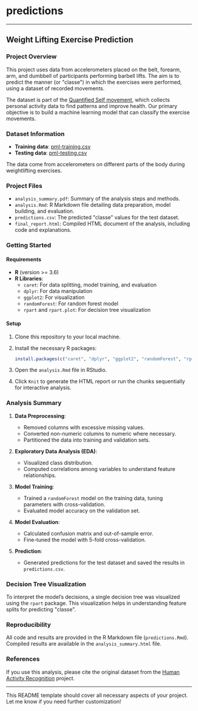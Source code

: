 # predictions

---

## Weight Lifting Exercise Prediction

### Project Overview
This project uses data from accelerometers placed on the belt, forearm, arm, and dumbbell of participants performing barbell lifts. The aim is to predict the manner (or "classe") in which the exercises were performed, using a dataset of recorded movements.

The dataset is part of the [Quantified Self movement](http://groupware.les.inf.puc-rio.br/har), which collects personal activity data to find patterns and improve health. Our primary objective is to build a machine learning model that can classify the exercise movements.

### Dataset Information
- **Training data**: [pml-training.csv](https://d396qusza40orc.cloudfront.net/predmachlearn/pml-training.csv)
- **Testing data**: [pml-testing.csv](https://d396qusza40orc.cloudfront.net/predmachlearn/pml-testing.csv)
  
The data come from accelerometers on different parts of the body during weightlifting exercises.

### Project Files
- `analysis_summary.pdf`: Summary of the analysis steps and methods.
- `analysis.Rmd`: R Markdown file detailing data preparation, model building, and evaluation.
- `predictions.csv`: The predicted "classe" values for the test dataset.
- `final_report.html`: Compiled HTML document of the analysis, including code and explanations.

### Getting Started

#### Requirements
- **R** (version >= 3.6)
- **R Libraries**:
  - `caret`: For data splitting, model training, and evaluation
  - `dplyr`: For data manipulation
  - `ggplot2`: For visualization
  - `randomForest`: For random forest model
  - `rpart` and `rpart.plot`: For decision tree visualization

#### Setup
1. Clone this repository to your local machine.
2. Install the necessary R packages:

   ```r
   install.packages(c("caret", "dplyr", "ggplot2", "randomForest", "rpart", "rpart.plot"))
   ```

3. Open the `analysis.Rmd` file in RStudio.
4. Click `Knit` to generate the HTML report or run the chunks sequentially for interactive analysis.

### Analysis Summary
1. **Data Preprocessing**:
   - Removed columns with excessive missing values.
   - Converted non-numeric columns to numeric where necessary.
   - Partitioned the data into training and validation sets.

2. **Exploratory Data Analysis (EDA)**:
   - Visualized class distribution.
   - Computed correlations among variables to understand feature relationships.

3. **Model Training**:
   - Trained a `randomForest` model on the training data, tuning parameters with cross-validation.
   - Evaluated model accuracy on the validation set.

4. **Model Evaluation**:
   - Calculated confusion matrix and out-of-sample error.
   - Fine-tuned the model with 5-fold cross-validation.

5. **Prediction**:
   - Generated predictions for the test dataset and saved the results in `predictions.csv`.

### Decision Tree Visualization
To interpret the model’s decisions, a single decision tree was visualized using the `rpart` package. This visualization helps in understanding feature splits for predicting "classe".

### Reproducibility
All code and results are provided in the R Markdown file (`predictions.Rmd`). Compiled results are available in the `analysis_summary.html` file.

### References
If you use this analysis, please cite the original dataset from the [Human Activity Recognition](http://groupware.les.inf.puc-rio.br/har) project.

---

This README template should cover all necessary aspects of your project. Let me know if you need further customization!
